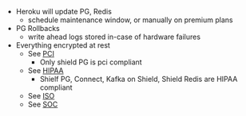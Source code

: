 - Heroku will update PG, Redis
  - schedule maintenance window, or manually on premium plans
- PG Rollbacks
  - write ahead logs stored in-case of hardware failures
- Everything encrypted at rest
  - See [PCI](../security//complicance.md#pci-dss)
    - Only shield PG is pci compliant
  - See [HIPAA](../security//complicance.md#hipaa)
    - Shielf PG, Connect, Kafka on Shield, Shield Redis are HIPAA compliant
  - See [ISO](../security//complicance.md#iso-27001-27017-27018)
  - See [SOC](../security//complicance.md#soc1-2--3)
